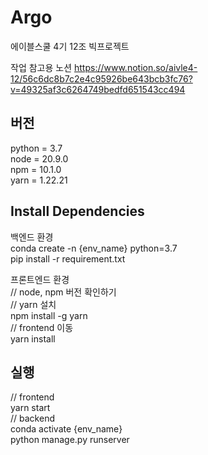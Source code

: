 # Argo
에이블스쿨 4기 12조 빅프로젝트 


작업 참고용 노션
https://www.notion.so/aivle4-12/56c6dc8b7c2e4c95926be643bcb3fc76?v=49325af3c6264749bedfd651543cc494

## 버전
python = 3.7  
node = 20.9.0  
npm = 10.1.0  
yarn = 1.22.21  


## Install Dependencies
백엔드 환경  
conda create -n {env_name} python=3.7  
pip install -r requirement.txt  

프론트엔드 환경  
// node, npm 버전 확인하기  
// yarn 설치  
npm install -g yarn  
// frontend 이동  
yarn install   

## 실행
// frontend    
yarn start   
// backend    
conda activate {env_name}    
python manage.py runserver
